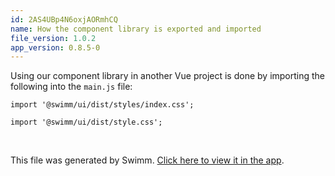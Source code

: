 ```yaml
---
id: 2AS4UBp4N6oxjAORmhCQ
name: How the component library is exported and imported
file_version: 1.0.2
app_version: 0.8.5-0
---
```


Using our component library in another Vue project is done by importing the following into the `main.js` file:

`import '@swimm/ui/dist/styles/index.css';`

`import '@swimm/ui/dist/style.css';`

<br/>

This file was generated by Swimm. [Click here to view it in the app](https://app.swimm.io/repos/pw8tVz0TAgLaoHABDlsw/docs/2AS4UBp4N6oxjAORmhCQ).